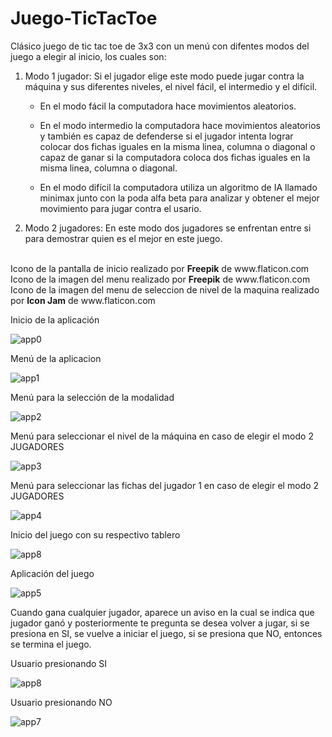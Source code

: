 # Juego-TicTacToe

Clásico juego de tic tac toe de 3x3 con un menú con difentes modos del juego a elegir al inicio, los cuales son:
<body>
<ol>
  <li>Modo 1 jugador: Si el jugador elige este modo puede jugar contra la máquina y sus diferentes niveles, el nivel fácil, el intermedio y el difícil.</li>
  <ul>
    <p>
      <li>En el modo fácil la computadora hace movimientos aleatorios.</li>
    </p>
    <p>
      <li>En el modo intermedio la computadora hace movimientos aleatorios y también es capaz de defenderse si el jugador intenta lograr colocar dos fichas iguales en la misma linea, columna o diagonal o capaz de ganar si la computadora coloca dos fichas iguales en la misma linea, columna o diagonal.</li>
    </p>
    <p>
      <li>En el modo difícil la computadora utiliza un algoritmo de IA llamado minimax junto con la poda alfa beta para analizar y obtener el mejor movimiento para jugar contra el usario.</li>
    </p>
  </ul>
  <p>
    <li>Modo 2 jugadores: En este modo dos jugadores se enfrentan entre si para demostrar quien es el mejor en este juego.</li>
  </p>
</ol>
</body>

<body>
  <br>Icono de la pantalla de inicio realizado por <b>Freepik</b> de www.flaticon.com</br>
  Icono de la imagen del menu realizado por <b>Freepik</b> de www.flaticon.com
  Icono de la imagen del menu de seleccion de nivel de la maquina realizado por <b>Icon Jam</b> de www.flaticon.com
</body>

Inicio de la aplicación

![app0](https://github.com/darkcrow-dev/Juego-TicTacToe/assets/108247794/357a3b3c-59df-4730-a5ff-1b00cdd02e3d)

Menú de la aplicacion

![app1](https://github.com/darkcrow-dev/Juego-TicTacToe/assets/108247794/43cad727-c371-4409-a3e7-a027f226d68e)

Menú para la selección de la modalidad

![app2](https://github.com/darkcrow-dev/Juego-TicTacToe/assets/108247794/a762a6b0-b906-4c94-ab0e-8a7783210642)

Menú para seleccionar el nivel de la máquina en caso de elegir el modo 2 JUGADORES

![app3](https://github.com/darkcrow-dev/Juego-TicTacToe/assets/108247794/bfce8585-0fb9-4e0b-ac6d-9e6516d5eef0)

Menú para seleccionar las fichas del jugador 1 en caso de elegir el modo 2 JUGADORES

![app4](https://github.com/darkcrow-dev/Juego-TicTacToe/assets/108247794/1c0738b0-89c5-4632-a78a-adbe3b917f35)

Inicio del juego con su respectivo tablero

![app8](https://github.com/darkcrow-dev/Juego-TicTacToe/assets/108247794/4406482d-a39e-47fb-91fa-9f81f89d88d7)

Aplicación del juego

![app5](https://github.com/darkcrow-dev/Juego-TicTacToe/assets/108247794/c563d538-1538-4b00-b19c-d29dfde4833b)

Cuando gana cualquier jugador, aparece un aviso en la cual se indica que jugador ganó y posteriormente te pregunta se desea volver a jugar, si se presiona en SI,
se vuelve a iniciar el juego, si se presiona que NO, entonces se termina el juego.

Usuario presionando SI

![app8](https://github.com/darkcrow-dev/Juego-TicTacToe/assets/108247794/c58f1231-8633-461c-a954-bb4e0f8c44d7)

Usuario presionando NO

![app7](https://github.com/darkcrow-dev/Juego-TicTacToe/assets/108247794/eb16efdd-e0f2-4660-8357-f59afeff9b73)
